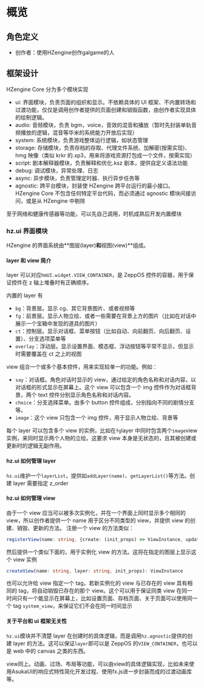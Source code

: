 # 概览

## 角色定义

* 创作者：使用HZengine创作galgame的人

## 框架设计

HZengine Core 分为多个模块实现

- ui: 界面模块，负责页面的组织和显示。不依赖具体的 UI 框架、不内置转场和过渡功能，仅仅是调用创作者提供的页面创建和销毁函数，由创作者实现具体的绘制逻辑。
- audio: 音频模块，负责 bgm，voice，音效的混音和播放（暂时先封装单轨音频播放的逻辑，混音等华米的系统能力开放后实现）
- system: 系统模块，负责游戏整体运行逻辑，如状态管理
- storage: 存储模块，负责存档的存取、代理文件系统、加解密(按需实现)、hmg 映像（类似 krkr 的.xp3，用来将游戏资源打包成一个文件，按需实现）
- script: 剧本解释器模块，负责解释和优化.ksz 剧本，提供自定义语法功能
- debug: 调试模块，异常处理、日志
- async: 异步模块，负责管理定时器、执行异步任务等
- agnostic: 跨平台模块，封装使 HZengine 跨平台运行的最小接口。HZengine Core 不包含任何特定平台代码，而必须通过 agnostic 模块间接访问，或是从 HZengine 中剔除

至于网络和健康传感器等功能，可以先自己调用，时机成熟后开发内置模块

### hz.ui 界面模块

HZengine 的界面系统由**图层(layer)**和**视图(view)**组成。

#### layer 和 view 简介

layer 可以对应`hmUI.widget.VIEW_CONTAINER`，是 ZeppOS 控件的容器，用于保证控件在 z 轴上堆叠时有正确顺序。

内置的 layer 有

- `bg`：背景层。显示 cg、其它背景图片、或者视频等
- `fg`：前景层。显示人物立绘、或者一些需要在背景上方的图片（比如在对话中展示一个宝箱中发现的道具的图片）
- `ct`：控制层。显示对话框、菜单按钮（比如自动、向前翻页、向后翻页、设置）、分支选项菜单等
- `overlay`：浮动层。显示设置界面、模态框、浮动按钮等平常不显示，但显示时需要覆盖在 ct 之上的视图

view 组合一个或多个基本控件，用来实现较单一的功能。例如：

- `say`：对话框。角色对话时显示的 view，通过给定的角色名称和对话内容，以对话框的形式显示在屏幕上。这个 view 可以包含一个 img 控件作为对话框背景，两个 text 控件分别显示角色名称和对话内容。
- `choice`：分支选择菜单。由多个 button 控件组成，分别指向不同的剧情分支等。
- `image`：这个 view 只包含一个 img 控件，用于显示人物立绘、背景等

每个 layer 可以包含多个 view 的实例，比如在`fg`layer 中同时包含两个`image`view 实例，来同时显示两个人物的立绘。这要求 view 本身是无状态的，且其被创建或更新时的逻辑无副作用。

#### hz.ui 如何管理 layer

`hz.ui`维护一个`layerList`，提供如`addLayer(name)`、`getLayerList()`等方法。创建 layer 需要指定 z_order

#### hz.ui 如何管理 view

由于一个 view 应当可以被多次实例化，并在一个界面上同时显示多个相同的 view，所以创作者提供一个 name 用于区分不同类型的 view，并提供 view 的创建、销毁、更新的方法。
注册一个 view 的方法类似：

```ts
registerView(name: string, {create: (init_props) => ViewInstance, update: (new_props, instance) => void, destroy: (instance) => void}): void
```

然后提供一个类似下面的，用于实例化 view 的方法。这将在指定的图层上显示这个 view 实例

```ts
createView(name: string, layer: string, init_props): ViewInstance
```

也可以允许给 view 指定一个 tag，若新实例化的 view 与已存在的 view 具有相同的 tag，将自动销毁已存在的那个 view。这个可以用于保证同类 view 在同一时间只有一个能显示在屏幕上，比如设置页面、存档页面、关于页面可以使用同一个 tag `system_view`，来保证它们不会在同一时间显示

#### 关于平台和 ui 框架无关性

`hz.ui`模块并不清楚 layer 在创建时的具体逻辑，而是调用`hz.agnostic`提供的创建 layer 的方法。这可以保证`layer`即可以是 ZeppOS 的`VIEW_CONTAINER`，也可以是 web 中的 canvas 之类的东西。

view同上。动画、过场、布局等功能，可以由view的具体逻辑实现，比如未来使用AsukaUI的响应式特性简化开发过程、使用fx.js进一步封装而成的过渡动画库等。

